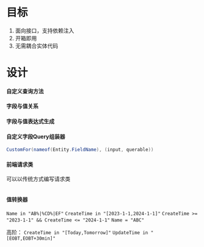 # 目标
1. 面向接口，支持依赖注入
2. 开箱即用
3. 无需耦合实体代码

# 设计


#### 自定义查询方法

#### 字段与值关系

#### 字段与值表达式生成

#### 自定义字段Query组装器


```cs
CustomFor(nameof(Entity.FieldName), (input, querable))
```
#### 前端请求类

可以以传统方式编写请求类
```cs


```


#### 值转换器

`Name in "AB%|%CD%|EF"`
`CreateTime in "[2023-1-1,2024-1-1]"`
`CreateTime >= "2023-1-1" && CreateTime <= "2024-1-1"`
`Name = "ABC"`

高阶：
`CreateTime in "[Today,Tomorrow]"`
`UpdateTime in "[EOBT,EOBT+30min]"`

